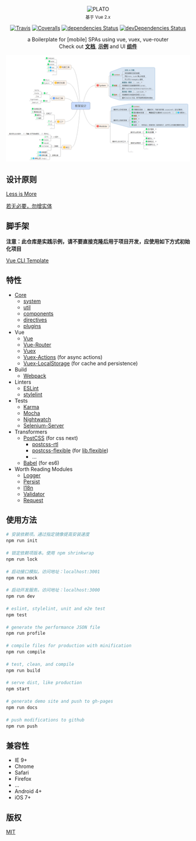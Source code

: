 <p align="center">
  <img src="https://cdn.rawgit.com/platojs/plato/master/src/assets/logo.svg" alt="PLATO"><br>
  <sub>基于 Vue 2.x</sub>
</p>
<p align="center">
  <a href="https://travis-ci.org/platojs/plato"><img src="https://img.shields.io/travis/platojs/plato.svg?style=flat-square" alt="Travis"></a>
  <a href="https://coveralls.io/github/platojs/plato"><img src="https://img.shields.io/coveralls/platojs/plato.svg?style=flat-square" alt="Coveralls"></a>
  <a href="https://david-dm.org/platojs/plato"><img src="https://img.shields.io/david/platojs/plato.svg?style=flat-square" alt="dependencies Status"></a>
  <a href="https://david-dm.org/platojs/plato?type=dev"><img src="https://img.shields.io/david/dev/platojs/plato.svg?style=flat-square" alt="devDependencies Status"></a>
</p>
<p align="center">
  a Boilerplate for [mobile] SPAs using vue, vuex, vue-router<br>
  Check out <a href="http://platojs.crossjs.com/"><b>文档</b></a>, <a href="http://plato.crossjs.com/#/demo"><b>示例</b></a> and UI <a href="https://github.com/platojs/components"><b>组件</b></a>
</p>
<p align="center">
  <img src="doc/DESIGN.png" alt="Framework Design">
</p>

## 设计原则

[Less is More](https://zh.wikipedia.org/wiki/極簡主義)

[若无必要，勿增实体](https://zh.wikipedia.org/wiki/奥卡姆剃刀)

## 脚手架

**注意：此仓库是实践示例，请不要直接克隆后用于项目开发，应使用如下方式初始化项目**

[Vue CLI Template](https://github.com/platojs/template)

## 特性

- [Core](https://github.com/platojs/platojs)
  - [system](https://github.com/platojs/system)
  - [util](https://github.com/platojs/util)
  - [components](https://github.com/platojs/components)
  - [directives](https://github.com/platojs/directives)
  - [plugins](https://github.com/platojs/plugins)
- Vue
  - [Vue](https://github.com/vuejs/vue)
  - [Vue-Router](https://github.com/vuejs/vue-router)
  - [Vuex](https://github.com/vuejs/vuex)
  - [Vuex-Actions](https://github.com/weinot/vuex-actions) (for async actions)
  - [Vuex-LocalStorage](https://github.com/crossjs/vuex-localstorage) (for cache and persistence)
- Build
  - [Webpack](http://webpack.github.io/)
- Linters
  - [ESLint](http://eslint.org/)
  - [stylelint](http://stylelint.io/)
- Tests
  - [Karma](https://karma-runner.github.io/)
  - [Mocha](https://mochajs.org/)
  - [Nightwatch](http://nightwatchjs.org/)
  - [Selenium-Server](https://github.com/eugeneware/selenium-server)
- Transformers
  - [PostCSS](http://postcss.org/) (for css next)
    - [postcss-rtl](https://github.com/vkalinichev/postcss-rtl)
    - [postcss-flexible](https://github.com/crossjs/postcss-flexible) (for [lib.flexible](https://github.com/amfe/lib-flexible))
    - ...
  - [Babel](https://babeljs.io/) (for es6)
- Worth Reading Modules
  - [Logger](src/modules/logger)
  - [Persist](src/modules/persist)
  - [I18n](src/modules/i18n)
  - [Validator](src/modules/validator)
  - [Request](src/modules/request)

## 使用方法

```bash
# 安装依赖项。通过指定镜像提高安装速度
npm run init

# 锁定依赖项版本。使用 npm shrinkwrap
npm run lock

# 启动接口模拟。访问地址：localhost:3001
npm run mock

# 启动开发服务。访问地址：localhost:3000
npm run dev

# eslint, stylelint, unit and e2e test
npm test

# generate the performance JSON file
npm run profile

# compile files for production with minification
npm run compile

# test, clean, and compile
npm run build

# serve dist, like production
npm start

# generate demo site and push to gh-pages
npm run docs

# push modifications to github
npm run push
```

## 兼容性

- IE 9+
- Chrome
- Safari
- Firefox
- ...
- Android 4+
- iOS 7+

## 版权

[MIT](http://opensource.org/licenses/MIT)

